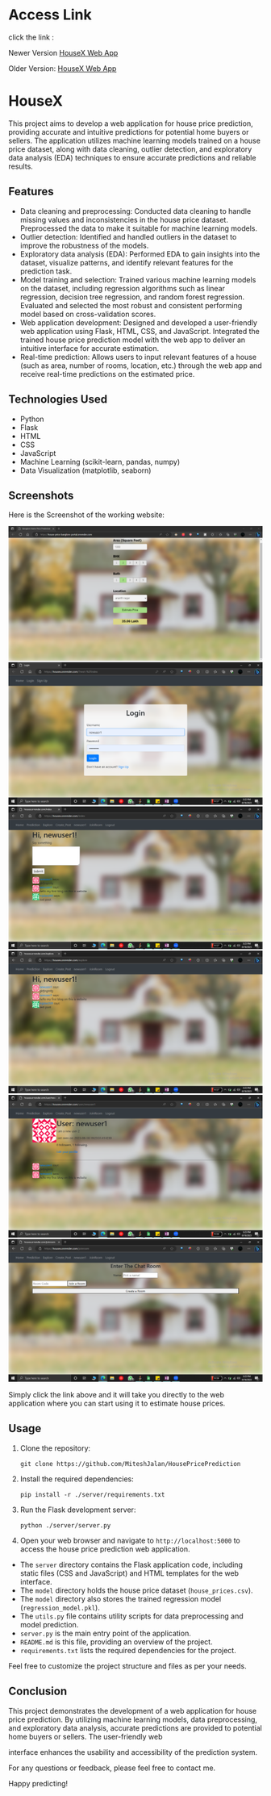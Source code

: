 # Access Link
click the link : 

Newer Version
[HouseX Web App](https://housex.onrender.com/index)


Older Version:
[HouseX Web App](https://house-price-banglore-portal.onrender.com)



# HouseX

This project aims to develop a web application for house price prediction, providing accurate and intuitive predictions for potential home buyers or sellers. The application utilizes machine learning models trained on a house price dataset, along with data cleaning, outlier detection, and exploratory data analysis (EDA) techniques to ensure accurate predictions and reliable results.

## Features

- Data cleaning and preprocessing: Conducted data cleaning to handle missing values and inconsistencies in the house price dataset. Preprocessed the data to make it suitable for machine learning models.
- Outlier detection: Identified and handled outliers in the dataset to improve the robustness of the models.
- Exploratory data analysis (EDA): Performed EDA to gain insights into the dataset, visualize patterns, and identify relevant features for the prediction task.
- Model training and selection: Trained various machine learning models on the dataset, including regression algorithms such as linear regression, decision tree regression, and random forest regression. Evaluated and selected the most robust and consistent performing model based on cross-validation scores.
- Web application development: Designed and developed a user-friendly web application using Flask, HTML, CSS, and JavaScript. Integrated the trained house price prediction model with the web app to deliver an intuitive interface for accurate estimation.
- Real-time prediction: Allows users to input relevant features of a house (such as area, number of rooms, location, etc.) through the web app and receive real-time predictions on the estimated price.

## Technologies Used

- Python
- Flask
- HTML
- CSS
- JavaScript
- Machine Learning (scikit-learn, pandas, numpy)
- Data Visualization (matplotlib, seaborn)

## Screenshots


Here is the Screenshot of the working website:

![Screenshot 1](model/Screenshot.png)
![Screenshot 2](model/Screenshot(64).png)
![Screenshot 3](model/Screenshot(65).png)
![Screenshot 4](model/Screenshot(66).png)
![Screenshot 5](model/Screenshot(67).png)
![Screenshot 6](model/Screenshot(68).png)

Simply click the link above and it will take you directly to the web application where you can start using it to estimate house prices.

## Usage

1. Clone the repository:

   ```
   git clone https://github.com/MiteshJalan/HousePricePrediction

   ```

2. Install the required dependencies:

   ```
   pip install -r ./server/requirements.txt
   ```

3. Run the Flask development server:

   ```
   python ./server/server.py
   ```

4. Open your web browser and navigate to `http://localhost:5000` to access the house price prediction web application.



- The `server` directory contains the Flask application code, including static files (CSS and JavaScript) and HTML templates for the web interface.
- The `model` directory holds the house price dataset (`house_prices.csv`).
- The `model` directory also stores the trained regression model (`regression_model.pkl`).
- The `utils.py` file contains utility scripts for data preprocessing and model prediction.
- `server.py` is the main entry point of the application.
- `README.md` is this file, providing an overview of the project.
- `requirements.txt` lists the required dependencies for the project.

Feel free to customize the project structure and files as per your needs.

## Conclusion

This project demonstrates the development of a web application for house price prediction. By utilizing machine learning models, data preprocessing, and exploratory data analysis, accurate predictions are provided to potential home buyers or sellers. The user-friendly web

 interface enhances the usability and accessibility of the prediction system.

For any questions or feedback, please feel free to contact me.

Happy predicting!
